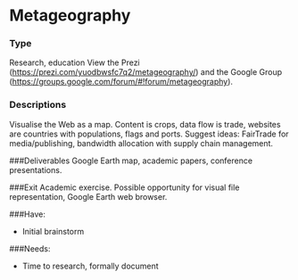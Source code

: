 # Metageography

### Type
Research, education
View the Prezi (https://prezi.com/yuodbwsfc7q2/metageography/) and the Google Group (https://groups.google.com/forum/#!forum/metageography). 

### Descriptions
Visualise the Web as a map. Content is crops, data flow is trade, websites are countries with populations, flags and ports. Suggest ideas: FairTrade for media/publishing, bandwidth allocation with supply chain management.

###Deliverables
Google Earth map, academic papers, conference presentations.

###Exit
Academic exercise. Possible opportunity for visual file representation, Google Earth web browser.

###Have:
- Initial brainstorm

###Needs:
- Time to research, formally document
